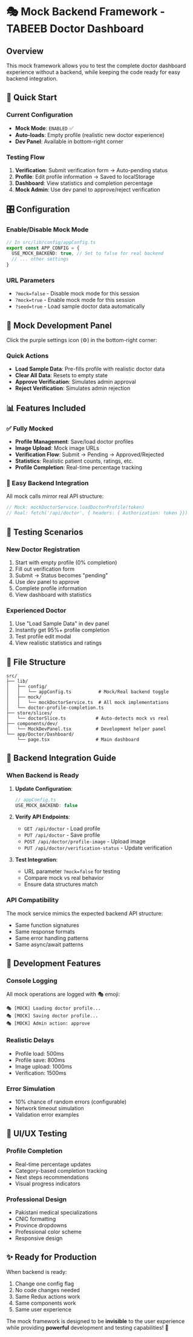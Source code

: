 # 🎭 Mock Backend Framework - TABEEB Doctor Dashboard

## Overview
This mock framework allows you to test the complete doctor dashboard experience without a backend, while keeping the code ready for easy backend integration.

## 🚀 Quick Start

### Current Configuration
- **Mock Mode**: `ENABLED` ✅
- **Auto-loads**: Empty profile (realistic new doctor experience)
- **Dev Panel**: Available in bottom-right corner

### Testing Flow
1. **Verification**: Submit verification form → Auto-pending status
2. **Profile**: Edit profile information → Saved to localStorage
3. **Dashboard**: View statistics and completion percentage
4. **Mock Admin**: Use dev panel to approve/reject verification

## 🎛️ Configuration

### Enable/Disable Mock Mode
```typescript
// In src/lib/config/appConfig.ts
export const APP_CONFIG = {
  USE_MOCK_BACKEND: true, // Set to false for real backend
  // ... other settings
}
```

### URL Parameters
- `?mock=false` - Disable mock mode for this session
- `?mock=true` - Enable mock mode for this session  
- `?seed=true` - Load sample doctor data automatically

## 🔧 Mock Development Panel

Click the purple settings icon (⚙️) in the bottom-right corner:

### Quick Actions
- **Load Sample Data**: Pre-fills profile with realistic doctor data
- **Clear All Data**: Resets to empty state
- **Approve Verification**: Simulates admin approval
- **Reject Verification**: Simulates admin rejection

## 📊 Features Included

### ✅ Fully Mocked
- **Profile Management**: Save/load doctor profiles
- **Image Upload**: Mock image URLs
- **Verification Flow**: Submit → Pending → Approved/Rejected
- **Statistics**: Realistic patient counts, ratings, etc.
- **Profile Completion**: Real-time percentage tracking

### 🔄 Easy Backend Integration
All mock calls mirror real API structure:
```typescript
// Mock: mockDoctorService.loadDoctorProfile(token)
// Real: fetch('/api/doctor', { headers: { Authorization: token }})
```

## 🎯 Testing Scenarios

### New Doctor Registration
1. Start with empty profile (0% completion)
2. Fill out verification form
3. Submit → Status becomes "pending"
4. Use dev panel to approve
5. Complete profile information
6. View dashboard with statistics

### Experienced Doctor
1. Use "Load Sample Data" in dev panel
2. Instantly get 95%+ profile completion
3. Test profile edit modal
4. View realistic statistics and ratings

## 📁 File Structure

```
src/
├── lib/
│   ├── config/
│   │   └── appConfig.ts          # Mock/Real backend toggle
│   ├── mock/
│   │   └── mockDoctorService.ts  # All mock implementations
│   └── doctor-profile-completion.ts
├── store/slices/
│   └── doctorSlice.ts           # Auto-detects mock vs real
├── components/dev/
│   └── MockDevPanel.tsx         # Development helper panel
└── app/Doctor/Dashboard/
    └── page.tsx                 # Main dashboard
```

## 🔄 Backend Integration Guide

### When Backend is Ready

1. **Update Configuration**:
   ```typescript
   // appConfig.ts
   USE_MOCK_BACKEND: false
   ```

2. **Verify API Endpoints**:
   - `GET /api/doctor` - Load profile
   - `PUT /api/doctor` - Save profile  
   - `POST /api/doctor/profile-image` - Upload image
   - `PUT /api/doctor/verification-status` - Update verification

3. **Test Integration**:
   - URL parameter `?mock=false` for testing
   - Compare mock vs real behavior
   - Ensure data structures match

### API Compatibility
The mock service mimics the expected backend API structure:
- Same function signatures
- Same response formats
- Same error handling patterns
- Same async/await patterns

## 🐛 Development Features

### Console Logging
All mock operations are logged with 🎭 emoji:
```
🎭 [MOCK] Loading doctor profile...
🎭 [MOCK] Saving doctor profile...
🎭 [MOCK] Admin action: approve
```

### Realistic Delays
- Profile load: 500ms
- Profile save: 800ms
- Image upload: 1000ms
- Verification: 1500ms

### Error Simulation
- 10% chance of random errors (configurable)
- Network timeout simulation
- Validation error examples

## 🎨 UI/UX Testing

### Profile Completion
- Real-time percentage updates
- Category-based completion tracking
- Next steps recommendations
- Visual progress indicators

### Professional Design
- Pakistani medical specializations
- CNIC formatting
- Province dropdowns
- Professional color scheme
- Responsive design

## ✨ Ready for Production

When backend is ready:
1. Change one config flag
2. No code changes needed
3. Same Redux actions work
4. Same components work
5. Same user experience

The mock framework is designed to be **invisible** to the user experience while providing **powerful** development and testing capabilities! 🚀